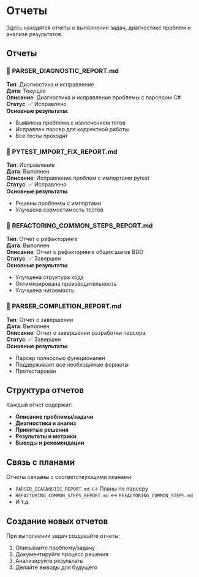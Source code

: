 # Отчеты

Здесь находятся отчеты о выполнении задач, диагностике проблем и анализе результатов.

## Отчеты

### 🔧 PARSER_DIAGNOSTIC_REPORT.md
**Тип**: Диагностика и исправление  
**Дата**: Текущее  
**Описание**: Диагностика и исправление проблемы с парсером C#  
**Статус**: ✅ Исправлено  
**Основные результаты**:
- Выявлена проблема с извлечением тегов
- Исправлен парсер для корректной работы
- Все тесты проходят

### 🔧 PYTEST_IMPORT_FIX_REPORT.md
**Тип**: Исправление  
**Дата**: Выполнен  
**Описание**: Исправление проблем с импортами pytest  
**Статус**: ✅ Исправлено  
**Основные результаты**:
- Решены проблемы с импортами
- Улучшена совместимость тестов

### 🔧 REFACTORING_COMMON_STEPS_REPORT.md
**Тип**: Отчет о рефакторинге  
**Дата**: Выполнен  
**Описание**: Отчет о рефакторинге общих шагов BDD  
**Статус**: ✅ Завершен  
**Основные результаты**:
- Улучшена структура кода
- Оптимизирована производительность
- Улучшена читаемость

### 🔧 PARSER_COMPLETION_REPORT.md
**Тип**: Отчет о завершении  
**Дата**: Выполнен  
**Описание**: Отчет о завершении разработки парсера  
**Статус**: ✅ Завершен  
**Основные результаты**:
- Парсер полностью функционален
- Поддерживает все необходимые форматы
- Протестирован

## Структура отчетов

Каждый отчет содержит:
- **Описание проблемы/задачи**
- **Диагностика и анализ**
- **Принятые решения**
- **Результаты и метрики**
- **Выводы и рекомендации**

## Связь с планами

Отчеты связаны с соответствующими планами:
- `PARSER_DIAGNOSTIC_REPORT.md` ↔ Планы по парсеру
- `REFACTORING_COMMON_STEPS_REPORT.md` ↔ `REFACTORING_COMMON_STEPS.md`
- И т.д.

## Создание новых отчетов

При выполнении задач создавайте отчеты:
1. Описывайте проблему/задачу
2. Документируйте процесс решения
3. Анализируйте результаты
4. Делайте выводы для будущего 